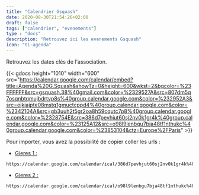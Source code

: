 ```yaml
---
title: "Calendrier Gsquash"
date: 2020-08-30T21:54:26+02:00
draft: false
tags: ["calendrier", "evenements"]
type : "docs"
description: "Retrouvez ici les evenements Gsquash"
icon: "ti-agenda"
---
```


Retrouvez les dates clés de l'association.

{{< gdocs  height="1010"  width="600" src="https://calendar.google.com/calendar/embed?title=Agenda%20G.Squash&showTz=0&height=600&wkst=2&bgcolor=%23FFFFFF&src=gsquash.38%40gmail.com&color=%2329527A&src=807dm5q7osqnbtqmujbdrtvp8s%40group.calendar.google.com&color=%232952A3&src=ojkjajpte08mstq1gmuctcppd4%40group.calendar.google.com&color=%2342104A&src=gb3uuh2t5gr2oa8h59cqutc7p8%40group.calendar.google.com&color=%2328754E&src=386d7pevhjut60sj2nv0k1gr4k%40group.calendar.google.com&color=%23125A12&src=o98l9lenbgu7bja48tf1nthukc%40group.calendar.google.com&color=%23853104&ctz=Europe%2FParis" >}}

Pour importer, vous avez la possibilité de copier coller les urls :

- [Gieres 1 :](https://calendar.google.com/calendar/ical/386d7pevhjut60sj2nv0k1gr4k%40group.calendar.google.com/public/basic.ics)

```link
https://calendar.google.com/calendar/ical/386d7pevhjut60sj2nv0k1gr4k%40group.calendar.google.com/public/basic.ics
```

- [Gieres 2 :](https://calendar.google.com/calendar/ical/o98l9lenbgu7bja48tf1nthukc%40group.calendar.google.com/public/basic.ics)

```link
https://calendar.google.com/calendar/ical/o98l9lenbgu7bja48tf1nthukc%40group.calendar.google.com/public/basic.ics
```
